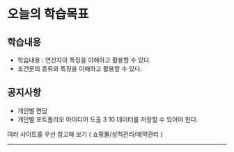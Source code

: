 # 오늘의 학습목표

## 학습내용
- 학습내용 : 연산자의 특징을 이해하고 활용할 수 있다.
- 조건문의 종류와 특징을 이해하고 활용할 수 있다.

## 공지사항
- 개인별 면담
- 개인별 포트폴리오 아이디어 도출 3 10
데이터를 저장할 수 있어야 한다.

여러 사이트를 우선 참고해 보기 ( 쇼핑몰/성적관리/예약관리 )

------------------------------------------------------------------------------------------------------------------------------
